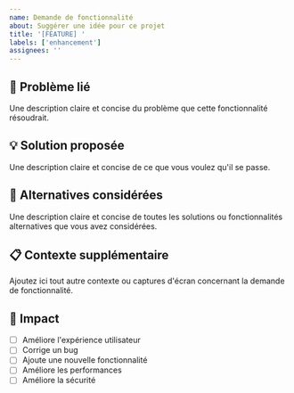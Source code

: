 ```yaml
---
name: Demande de fonctionnalité
about: Suggérer une idée pour ce projet
title: '[FEATURE] '
labels: ['enhancement']
assignees: ''
---
```


## 🚀 Problème lié

Une description claire et concise du problème que cette fonctionnalité résoudrait.

## 💡 Solution proposée

Une description claire et concise de ce que vous voulez qu'il se passe.

## 🔄 Alternatives considérées

Une description claire et concise de toutes les solutions ou fonctionnalités alternatives que vous avez considérées.

## 📋 Contexte supplémentaire

Ajoutez ici tout autre contexte ou captures d'écran concernant la demande de fonctionnalité.

## 🎯 Impact

- [ ] Améliore l'expérience utilisateur
- [ ] Corrige un bug
- [ ] Ajoute une nouvelle fonctionnalité
- [ ] Améliore les performances
- [ ] Améliore la sécurité 